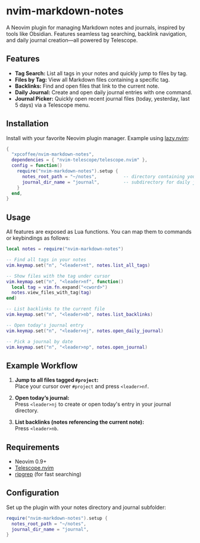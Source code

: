 # nvim-markdown-notes

A Neovim plugin for managing Markdown notes and journals, inspired by tools like Obsidian. Features seamless tag searching, backlink navigation, and daily journal creation—all powered by Telescope.

## Features

- **Tag Search:** List all tags in your notes and quickly jump to files by tag.
- **Files by Tag:** View all Markdown files containing a specific tag.
- **Backlinks:** Find and open files that link to the current note.
- **Daily Journal:** Create and open daily journal entries with one command.
- **Journal Picker:** Quickly open recent journal files (today, yesterday, last 5 days) via a Telescope menu.

## Installation

Install with your favorite Neovim plugin manager. Example using [lazy.nvim](https://github.com/folke/lazy.nvim):

```lua
{
  "xpcoffee/nvim-markdown-notes",
  dependencies = { "nvim-telescope/telescope.nvim" },
  config = function()
    require("nvim-markdown-notes").setup {
      notes_root_path = "~/notes",          -- directory containing your markdown notes
      journal_dir_name = "journal",         -- subdirectory for daily journals
    }
  end,
}
```

## Usage

All features are exposed as Lua functions. You can map them to commands or keybindings as follows:

```lua
local notes = require("nvim-markdown-notes")

-- Find all tags in your notes
vim.keymap.set("n", "<leader>nt", notes.list_all_tags)

-- Show files with the tag under cursor
vim.keymap.set("n", "<leader>nf", function()
  local tag = vim.fn.expand("<cword>")
  notes.view_files_with_tag(tag)
end)

-- List backlinks to the current file
vim.keymap.set("n", "<leader>nb", notes.list_backlinks)

-- Open today's journal entry
vim.keymap.set("n", "<leader>nj", notes.open_daily_journal)

-- Pick a journal by date
vim.keymap.set("n", "<leader>np", notes.open_journal)
```

## Example Workflow

1. **Jump to all files tagged `#project`:**  
   Place your cursor over `#project` and press `<leader>nf`.

2. **Open today’s journal:**  
   Press `<leader>nj` to create or open today's entry in your journal directory.

3. **List backlinks (notes referencing the current note):**  
   Press `<leader>nb`.

## Requirements

- Neovim 0.9+
- [Telescope.nvim](https://github.com/nvim-telescope/telescope.nvim)
- [ripgrep](https://github.com/BurntSushi/ripgrep) (for fast searching)

## Configuration

Set up the plugin with your notes directory and journal subfolder:

```lua
require("nvim-markdown-notes").setup {
  notes_root_path = "~/notes",
  journal_dir_name = "journal",
}
```